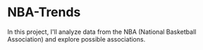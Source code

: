 # NBA-Trends

In this project, I'll analyze data from the NBA (National Basketball Association) and explore possible associations.

